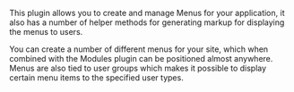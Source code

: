 This plugin allows you to create and manage Menus for your application, it also has a number of helper methods for generating markup for displaying the menus to users.

You can create a number of different menus for your site, which when combined with the Modules plugin can be positioned almost anywhere. Menus are also tied to user groups which makes it possible to display certain menu items to the specified user types.